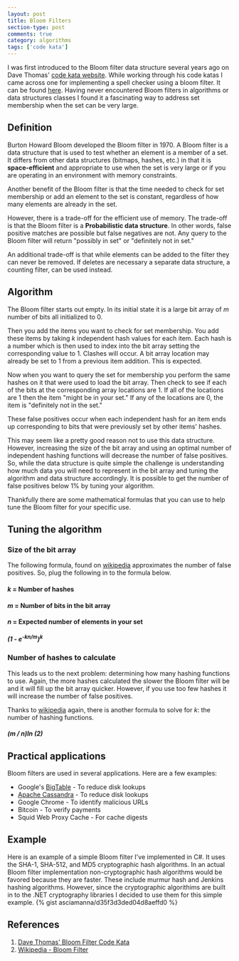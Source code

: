 ```yaml
---
layout: post
title: Bloom Filters
section-type: post
comments: true
category: algorithms
tags: ['code kata']
---
```

I was first introduced to the Bloom filter data structure several years ago on Dave Thomas'
[code kata website](http://codekata.com/). While working through his code katas I came across one for
implementing a spell checker using a bloom filter. It can be found
[here](http://codekata.com/kata/kata05-bloom-filters/). Having never encountered
Bloom filters in algorithms or data structures classes I found it a fascinating way to address set membership when the set can be very large.  
<!--more-->  

## Definition
Burton Howard Bloom developed the Bloom filter in 1970. A Bloom filter is a data structure that is used to test whether an element is a
member of a set. It differs from other data structures (bitmaps, hashes, etc.)
in that it is **space-efficient** and appropriate to use when the set is very
large or if you are operating in an environment with memory constraints.  

Another benefit of the Bloom filter is that the time needed to check for set membership or add an element to the set is constant, regardless of how many elements are already in the set.  

However, there is a trade-off for the efficient use of memory. The  trade-off
is that the Bloom filter is a **Probabilistic data structure**. In other words,
false positive matches are possible but false negatives are not.  Any query to
the Bloom filter will return "possibly in set" or "definitely not in set."  

An additional trade-off is that while elements can be added to the filter they can never be removed.  If deletes are necessary a separate data structure, a counting filter, can be used instead.  

## Algorithm
The Bloom filter starts out empty. In its initial state it is a large bit array
of _m_ number of bits all initialized to 0.  

Then you add the items you want to check for set membership. You add these items by taking _k_ independent hash values for each item. Each hash is a number which is then used to index into the bit array setting the corresponding value to 1. Clashes will occur. A bit array location may already be set to 1 from a previous item addition. This is expected.  

Now when you want to query the set for membership you perform the same hashes
on it that were used to load the bit array. Then check to see if each of the
bits at the corresponding array locations are 1.  If all of the locations are 1 then the item "might be in your set." If any of the locations are 0, the item is "definitely not in the set."  

These false positives occur when each independent hash for an item ends up corresponding to bits that were previously set by other items' hashes.  

This may seem like a pretty good reason not to use this data structure.
However, increasing the size of the bit array and using an optimal number of
independent hashing functions will decrease the number of false positives.  So,
while the data structure is quite simple the challenge is understanding how
much data you will need to represent in the bit array and tuning the algorithm
and data structure accordingly. It is possible to get the number of false
positives below 1% by tuning your algorithm.  

Thankfully there are some mathematical formulas that you can use to help tune
the Bloom filter for your specific use.  

## Tuning the algorithm  

### Size of the bit array
The following formula, found on
[wikipedia](http://en.wikipedia.org/wiki/Bloom_filter) approximates the number
of false positives.  So, plug the following in to the formula below.

#### _k_ = Number of hashes  

#### _m_ = Number of bits in the bit array  

#### _n_ = Expected number of elements in your set  

#### **_(1 - e<sup>-kn/m</sup>)<sup>k</sup>_**

### Number of hashes to calculate
This leads us to the next problem: determining how many hashing functions to use. Again, the more hashes calculated the slower the Bloom filter will be and it will fill up the bit array quicker. However, if you use too few hashes it will increase the number of false positives.  

Thanks to [wikipedia](http://en.wikipedia.org/wiki/Bloom_filter) again, there
is another formula to solve for _k_: the number of hashing functions.

#### **_(m / n)ln (2)_**

## Practical applications
Bloom filters are used in several applications. Here are a few examples:

* Google's [BigTable](http://en.wikipedia.org/wiki/BigTable) - To reduce disk lookups
* [Apache Cassandra](http://en.wikipedia.org/wiki/Apache_Cassandra) - To reduce disk lookups
* Google Chrome - To identify malicious URLs
* Bitcoin - To verify payments
* Squid Web Proxy Cache - For cache digests

## Example
Here is an example of a simple Bloom filter I've implemented in C#. It uses the
SHA-1, SHA-512, and MD5 cryptographic hash algorithms. In an actual Bloom
filter implementation non-cryptographic hash algorithms would be favored
because they are faster. These include murmur hash and Jenkins hashing
algorithms.  However, since the cryptographic algorithims are built in to the .NET cryptography libraries I decided to use them for this simple example.
{% gist asciamanna/d35f3d3ded04d8aeffd0 %}

## References
1. [Dave Thomas' Bloom Filter Code Kata](http://codekata.com/kata/kata05-bloom-filters/)
2. [Wikipedia - Bloom Filter](http://en.wikipedia.org/wiki/Bloom_filter)
